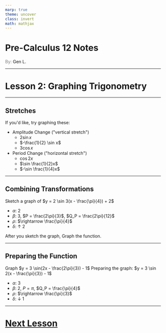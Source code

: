```yaml
---
marp: true
theme: uncover
class: invert
math: mathjax
---
```


# <!--fit--> Pre-Calculus 12 Notes
<span style="color:grey">By:</span> Gen L.

<!--_footer: In partnership with Hyperion University, 2024-->

---

# Lesson 2: Graphing Trigonometry

---

## Stretches

If you'd like, try graphing these:
* Amplitude Change ("vertical stretch")
    * $2 \sin x$
    * $-\frac{1}{2} \sin x$
    * $3 \cos x$
* Period Change ("horizontal stretch")
    * $\cos 2x$
    * $\sin \frac{1}{2}x$
    * $-\sin \frac{1}{4}x$


---

## Combining Transformations

Sketch a graph of $y = 2 \sin 3(x - \frac{\pi}{4}) + 2$
* $\alpha$: 2
* $\beta$: 3, $P = \frac{2\pi}{3}$, $Q_P = \frac{2\pi}{12}$
* $\rho$: $\rightarrow \frac{\pi}{4}$
* $\delta$: $\uparrow$ 2

After you sketch the graph, Graph the function.

---

## Preparing the Function

Graph $y = 3 \sin(2x - \frac{2\pi}{3}) - 1$
Preparing the graph: $y = 3 \sin 2(x - \frac{\pi}{3}) - 1$

* $\alpha$: 3
* $\beta$: 2, $P = \pi$, $Q_P = \frac{\pi}{4}$
* $\rho$: $\rightarrow \frac{\pi}{3}$
* $\delta$: $\downarrow$ 1

---

# [Next Lesson <i class="fa-solid fa-circle-arrow-right"></i>](Lesson%203%20(Graphing%20Tangent%20Functions).html)

<link rel="stylesheet" href="https://cdnjs.cloudflare.com/ajax/libs/font-awesome/6.3.0/css/all.min.css">

